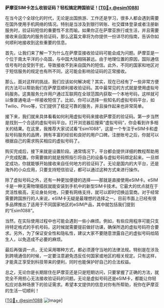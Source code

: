 **萨摩亚SIM卡怎么收验证码？轻松搞定跨国验证！[[TG💪+ @esim1088](https://t.me/s/esim1088)]**

在当今这个全球化的时代，无论是出国旅游、工作还是学习，很多人都会遇到需要在国外使用手机网络的情况。特别是当涉及到银行转账、社交媒体登录或者注册新服务时，验证码短信的重要性不言而喻。如果你正在萨摩亚旅行或生活，并且需要接收来自国内的服务验证码，那么这篇文章将为你提供一份详尽的指南，告诉你如何顺利地接收到这些重要的信息。

首先，让我们来了解一下为什么在萨摩亚接收验证码可能会成为问题。萨摩亚是一个位于南太平洋的小岛国，与中国大陆相隔甚远。由于地理位置的原因，国际通信信号有时会受到干扰，导致接收不到来自国外的短信。此外，不同的国家和地区对于短信服务的规定也有所不同，这可能会影响验证码的正常接收。

那么，面对这样的挑战，我们应该如何解决呢？其实，现在已经有了一些非常方便的方法可以帮助我们在萨摩亚顺利接收验证码。其中最常见的方式就是使用虚拟号码服务。这类服务允许用户通过互联网在全球范围内获取一个本地号码，这样就可以像普通电话一样接收短信了。比如，你可以选择一些知名的虚拟号码平台，如Twilio、Plivo等，它们提供了稳定可靠的服务，并且操作起来也非常简单。

接下来，我们就来具体看看如何利用虚拟号码来接收萨摩亚的验证码。第一步当然是找到一个合适的虚拟号码平台。打开浏览器后搜索“虚拟号码”，你会看到许多相关的结果。在这里，我推荐大家试试看“Esim1088”，这是一个专注于eSIM卡和虚拟号码服务的品牌，拥有丰富的经验和良好的用户口碑。注册账号之后，你就可以根据自己的需求购买相应的虚拟号码了。

购买完成后，接下来就是设置阶段。通常情况下，平台都会提供详细的教程帮助用户完成配置。你需要做的就是按照指引将自己的设备与虚拟号码绑定起来。一旦绑定成功，你就能够开始接收来自任何地方的验证码了。无论是国内的大平台，还是海外的小众应用，只要支持短信验证，都可以通过这种方式来进行操作。

除了虚拟号码之外，还有一种更加便捷的选择——那就是直接使用eSIM卡。eSIM卡是一种无需物理插拔就能安装到手机中的新型SIM卡技术。它最大的优点就在于灵活性极高，无论身处何地，只要有网络支持，就可以即时切换运营商。对于经常需要跨国旅行的人来说，eSIM卡无疑是最理想的选择之一。目前市面上已经有很多品牌推出了适用于不同国家地区的eSIM产品，其中就包括我们提到的“Esim1088”。

当然，在实际使用过程中也可能会遇到一些小麻烦。例如，有些应用程序可能只支持特定格式的手机号码，这时候就需要提前做好功课，确保所选的虚拟号码符合要求。另外，为了保证安全性和隐私性，建议大家不要随意泄露自己的虚拟号码给陌生人，以免造成不必要的麻烦。

最后再强调一点，无论采用哪种方式，都必须遵守当地的法律法规。特别是在涉及到跨境通信的时候，一定要注意避免违反任何国家或地区的相关规定。只有这样，才能真正享受到科技带来的便利，同时也能保护好自己的合法权益。

总之，无论你是长期居住在萨摩亚还是只是短期访问，只要掌握了正确的方法，就完全不用担心无法接收验证码的问题。无论是虚拟号码还是eSIM卡，都能让你轻松应对各种场景下的验证需求。希望本文提供的信息对你有所帮助，祝你在萨摩亚的生活一切顺利！

[[TG💪+ @esim1088](https://t.me/s/esim1088) ![Image](https://i.postimg.cc/4NQfJmqS/Snipaste-2025-05-13-00-14-12.png)]